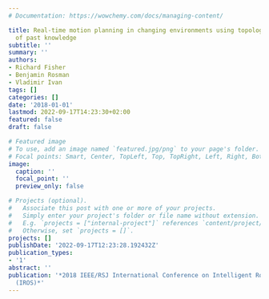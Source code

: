 ```yaml
---
# Documentation: https://wowchemy.com/docs/managing-content/

title: Real-time motion planning in changing environments using topology-based encoding
  of past knowledge
subtitle: ''
summary: ''
authors:
- Richard Fisher
- Benjamin Rosman
- Vladimir Ivan
tags: []
categories: []
date: '2018-01-01'
lastmod: 2022-09-17T14:23:30+02:00
featured: false
draft: false

# Featured image
# To use, add an image named `featured.jpg/png` to your page's folder.
# Focal points: Smart, Center, TopLeft, Top, TopRight, Left, Right, BottomLeft, Bottom, BottomRight.
image:
  caption: ''
  focal_point: ''
  preview_only: false

# Projects (optional).
#   Associate this post with one or more of your projects.
#   Simply enter your project's folder or file name without extension.
#   E.g. `projects = ["internal-project"]` references `content/project/deep-learning/index.md`.
#   Otherwise, set `projects = []`.
projects: []
publishDate: '2022-09-17T12:23:28.192432Z'
publication_types:
- '1'
abstract: ''
publication: '*2018 IEEE/RSJ International Conference on Intelligent Robots and Systems
  (IROS)*'
---
```

